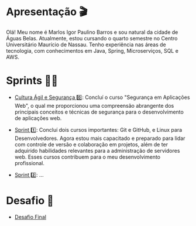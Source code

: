 # Apresentação 🎬

Olá! Meu nome é Marlos Igor Paulino Barros e sou natural da cidade de Águas Belas. Atualmente, estou cursando o quarto semestre no Centro Universitário Maurício de Nassau. Tenho experiência nas áreas de tecnologia, com conhecimentos em Java, Spring, Microserviços, SQL e AWS.


# Sprints 👨‍💻

- [Cultura Ágil e Segurança 0️⃣](Cultura%20Ágil%20e%20Segurança):
Concluí o curso "Segurança em Aplicações Web", o qual me proporcionou uma compreensão abrangente dos principais conceitos e técnicas de segurança para o desenvolvimento de aplicações web.

- [Sprint 1️⃣](Sprint%201/): 
Concluí dois cursos importantes: Git e GitHub, e Linux para Desenvolvedores. Agora estou mais capacitado e preparado para lidar com controle de versão e colaboração em projetos, além de ter adquirido habilidades relevantes para a administração de servidores web. Esses cursos contribuem para o meu desenvolvimento profissional.

- [Sprint 2️⃣](Sprint%202/): ...


# Desafio 🧠

- [Desafio Final](Desafio/)
